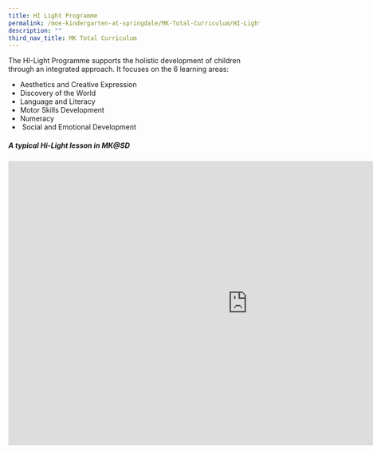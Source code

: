 ```yaml
---
title: HI Light Programme
permalink: /moe-kindergarten-at-springdale/MK-Total-Curriculum/HI-Light-Programme
description: ""
third_nav_title: MK Total Curriculum
---
```

The HI-Light Programme supports the holistic development of children through an integrated approach. It focuses on the 6 learning areas:&nbsp;  

*   Aesthetics and Creative Expression
*   Discovery of the World
*   Language and Literacy
*   Motor Skills Development
*   Numeracy
*   &nbsp;Social and Emotional Development

##### A typical Hi-Light lesson in MK@SD

<iframe allowfullscreen="true" height="569" width="960" frameborder="0" src="https://docs.google.com/presentation/d/e/2PACX-1vRbNvS7PN0wgOD80FK-5Xh11fkqlFIWdoBvQfix3rPuNLRHYGx13wlcT6vT4srTgXwzAfbKJG9Ny19Z/embed?start=false&amp;loop=false&amp;delayms=3000"></iframe>